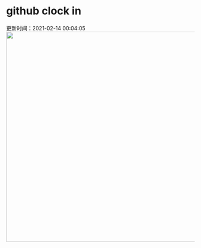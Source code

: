 # github clock in
更新时间：2021-02-14 00:04:05
 <img style="-webkit-user-select: none;margin: auto;cursor: zoom-in;" src="https://cn.bing.com/th?id=OHR.OceanHeart_ZH-CN2697021215_1920x1080.jpg&rf=LaDigue_1920x1080.jpg&pid=hp" width="1004" height="564"> 